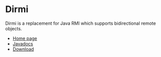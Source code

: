 Dirmi
=====

Dirmi is a replacement for Java RMI which supports bidirectional remote objects.

* [Home page](https://github.com/cojen/Dirmi/wiki)
* [Javadocs](https://cojen.github.io/Dirmi/javadoc/org/cojen/dirmi/package-summary.html)
* [Download](https://github.com/cojen/Dirmi/releases)

